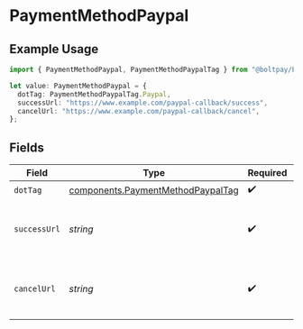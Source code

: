 # PaymentMethodPaypal

## Example Usage

```typescript
import { PaymentMethodPaypal, PaymentMethodPaypalTag } from "@boltpay/bolt-typescript-sdk/models/components";

let value: PaymentMethodPaypal = {
  dotTag: PaymentMethodPaypalTag.Paypal,
  successUrl: "https://www.example.com/paypal-callback/success",
  cancelUrl: "https://www.example.com/paypal-callback/cancel",
};
```

## Fields

| Field                                                                                  | Type                                                                                   | Required                                                                               | Description                                                                            | Example                                                                                |
| -------------------------------------------------------------------------------------- | -------------------------------------------------------------------------------------- | -------------------------------------------------------------------------------------- | -------------------------------------------------------------------------------------- | -------------------------------------------------------------------------------------- |
| `dotTag`                                                                               | [components.PaymentMethodPaypalTag](../../models/components/paymentmethodpaypaltag.md) | :heavy_check_mark:                                                                     | N/A                                                                                    | paypal                                                                                 |
| `successUrl`                                                                           | *string*                                                                               | :heavy_check_mark:                                                                     | Redirect URL for successful PayPal transaction.                                        | https://www.example.com/paypal-callback/success                                        |
| `cancelUrl`                                                                            | *string*                                                                               | :heavy_check_mark:                                                                     | Redirect URL for canceled PayPal transaction.                                          | https://www.example.com/paypal-callback/cancel                                         |